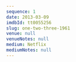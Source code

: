 ```yaml
---
sequence: 1
date: 2013-03-09
imdbId: tt0055256
slug: one-two-three-1961
venue: null
venueNotes: null
medium: Netflix
mediumNotes: null
---
```


